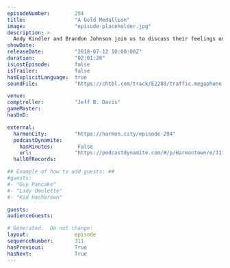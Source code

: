 ```yaml
---
episodeNumber:        294
title:                "A Gold Medallion"
image:                "episode-placeholder.jpg"
description: >
  Andy Kindler and Brandon Johnson join us to discuss their feelings on Kombucha and social media. Dan explores a career as a cover song musician. Featuring Dan Harmon, Brandon Johnson, Spencer Crittenden and Andy Kindler.
showDate:             
releaseDate:          "2018-07-12 10:00:00Z"
duration:             "02:01:28"
isLostEpisode:        false
isTrailer:            false
hasExplicitLanguage:  true
soundFile:            "https://chtbl.com/track/E2288/traffic.megaphone.fm/STA8654995383.mp3?updated=1596855710"

venue:                
comptroller:          "Jeff B. Davis"
gameMaster:           
hasDnD:               

external:
  harmonCity:         "https://harmon.city/episode-294"
  podcastDynamite:
    hasMinutes:        False
    url:              "https://podcastdynamite.com/#/p/Harmontown/e/311/294"
  hallOfRecords:      

## Example of how to add guests: ##
#guests:
#- "Guy Pancake"
#- "Lady Omelette"
#- "Kid Hashbrown"

guests:
audienceGuests:

# Generated.  Do not change:
layout:               episode
sequenceNumber:       311
hasPrevious:          True
hasNext:              True
---
```


<!-- The episode description will be rendered here -->
<!-- Add your content below here -->

